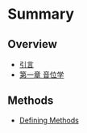 # Summary

## Overview

* [引言](README.md)
* [第一章 音位学](01_phonology.md)

## Methods

* [Defining Methods](methods.md)


